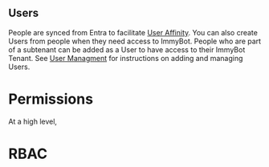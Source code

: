 ## Users
People are synced from Entra to facilitate [User Affinity](./user-affinity.md). You can also create Users from people when they need access to ImmyBot. People who are part of a subtenant can be added as a User to have access to their ImmyBot Tenant. See [User Managment](./add-users.md) for instructions on adding and managing Users.

# Permissions

At a high level,

# RBAC
